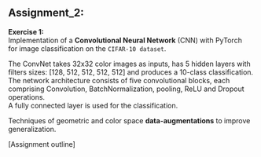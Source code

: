 ## Assignment_2: 

**Exercise 1:**\
Implementation of a **Convolutional Neural Network** (CNN) with PyTorch\
for image classification on the `CIFAR-10 dataset`.

The ConvNet takes 32x32 color images as inputs, has 5 hidden layers with filters sizes: [128, 512, 512, 512, 512] and produces a 10-class classification.\
The network architecture consists of five convolutional blocks, each comprising Convolution, BatchNormalization, pooling, ReLU and Dropout operations.\
A fully connected layer is used for the classification.

Techniques of geometric and color space **data-augmentations** to improve generalization.

[Assignment outline]
